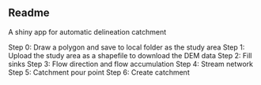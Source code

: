 ## Readme

A shiny app for automatic delineation catchment

Step 0: Draw a polygon and save to local folder as the study area
Step 1: Upload the study area as a shapefile to download the DEM data
Step 2: Fill sinks
Step 3: Flow direction and flow accumulation
Step 4: Stream network
Step 5: Catchment pour point
Step 6: Create catchment 